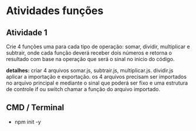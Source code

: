 # Atividades funções

## Atividade 1

Crie 4 funções uma para cada tipo de operação: somar, dividir, multiplicar e subtrair, onde cada função deverá receber dois números e retorna o resultado com base na operação que será o sinal no inicio do código.

**detalhes:** criar 4 arquivos somar.js, subtrair.js, multiplicar.js. dividir.js
aplicar a importação e exportação. os 4 arquivos precisam ser importados no arquivo principal e mediante o sinal que poderá ser fixo e uma estrutura de controle if ou switch chamar a função do arquivo importado.

## CMD / Terminal

- npm init -y
